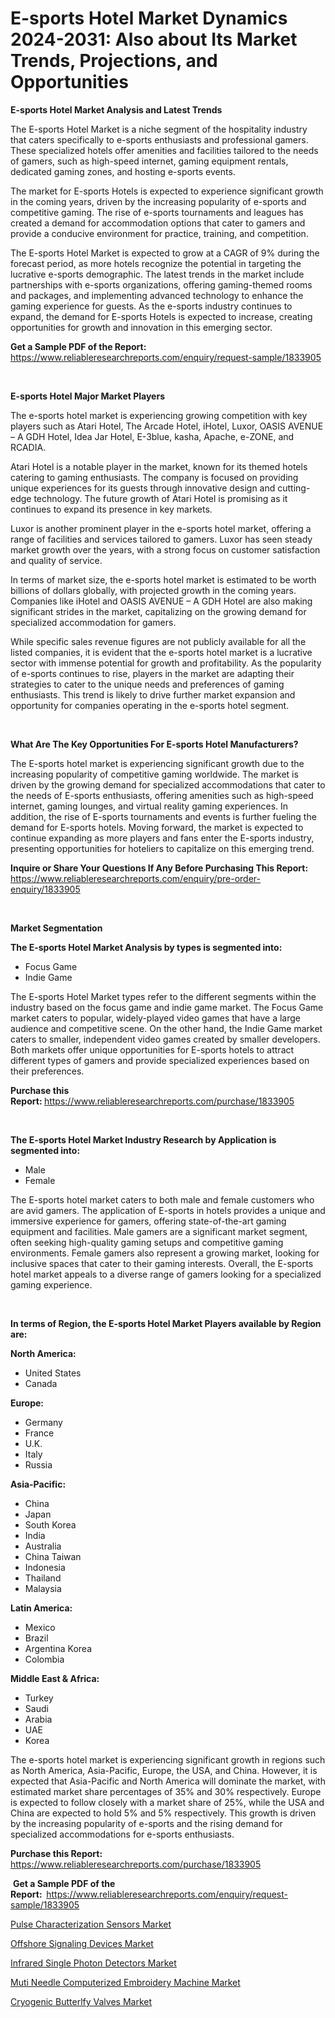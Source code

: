 <p><h1>E-sports Hotel Market Dynamics 2024-2031: Also about Its Market Trends, Projections, and Opportunities</h1></p><p><strong>E-sports Hotel Market Analysis and Latest Trends</strong></p>
<p><p>The E-sports Hotel Market is a niche segment of the hospitality industry that caters specifically to e-sports enthusiasts and professional gamers. These specialized hotels offer amenities and facilities tailored to the needs of gamers, such as high-speed internet, gaming equipment rentals, dedicated gaming zones, and hosting e-sports events.</p><p>The market for E-sports Hotels is expected to experience significant growth in the coming years, driven by the increasing popularity of e-sports and competitive gaming. The rise of e-sports tournaments and leagues has created a demand for accommodation options that cater to gamers and provide a conducive environment for practice, training, and competition.</p><p>The E-sports Hotel Market is expected to grow at a CAGR of 9% during the forecast period, as more hotels recognize the potential in targeting the lucrative e-sports demographic. The latest trends in the market include partnerships with e-sports organizations, offering gaming-themed rooms and packages, and implementing advanced technology to enhance the gaming experience for guests. As the e-sports industry continues to expand, the demand for E-sports Hotels is expected to increase, creating opportunities for growth and innovation in this emerging sector.</p></p>
<p><strong>Get a Sample PDF of the Report:&nbsp;</strong> <a href="https://www.reliableresearchreports.com/enquiry/request-sample/1833905">https://www.reliableresearchreports.com/enquiry/request-sample/1833905</a></p>
<p>&nbsp;</p>
<p><strong>E-sports Hotel Major Market Players</strong></p>
<p><p>The e-sports hotel market is experiencing growing competition with key players such as Atari Hotel, The Arcade Hotel, iHotel, Luxor, OASIS AVENUE – A GDH Hotel, Idea Jar Hotel, E-3blue, kasha, Apache, e-ZONE, and RCADIA. </p><p>Atari Hotel is a notable player in the market, known for its themed hotels catering to gaming enthusiasts. The company is focused on providing unique experiences for its guests through innovative design and cutting-edge technology. The future growth of Atari Hotel is promising as it continues to expand its presence in key markets.</p><p>Luxor is another prominent player in the e-sports hotel market, offering a range of facilities and services tailored to gamers. Luxor has seen steady market growth over the years, with a strong focus on customer satisfaction and quality of service.</p><p>In terms of market size, the e-sports hotel market is estimated to be worth billions of dollars globally, with projected growth in the coming years. Companies like iHotel and OASIS AVENUE – A GDH Hotel are also making significant strides in the market, capitalizing on the growing demand for specialized accommodation for gamers.</p><p>While specific sales revenue figures are not publicly available for all the listed companies, it is evident that the e-sports hotel market is a lucrative sector with immense potential for growth and profitability. As the popularity of e-sports continues to rise, players in the market are adapting their strategies to cater to the unique needs and preferences of gaming enthusiasts. This trend is likely to drive further market expansion and opportunity for companies operating in the e-sports hotel segment.</p></p>
<p>&nbsp;</p>
<p><strong>What Are The Key Opportunities For E-sports Hotel Manufacturers?</strong></p>
<p><p>The E-sports hotel market is experiencing significant growth due to the increasing popularity of competitive gaming worldwide. The market is driven by the growing demand for specialized accommodations that cater to the needs of E-sports enthusiasts, offering amenities such as high-speed internet, gaming lounges, and virtual reality gaming experiences. In addition, the rise of E-sports tournaments and events is further fueling the demand for E-sports hotels. Moving forward, the market is expected to continue expanding as more players and fans enter the E-sports industry, presenting opportunities for hoteliers to capitalize on this emerging trend.</p></p>
<p><strong>Inquire or Share Your Questions If Any Before Purchasing This Report:</strong> <a href="https://www.reliableresearchreports.com/enquiry/pre-order-enquiry/1833905">https://www.reliableresearchreports.com/enquiry/pre-order-enquiry/1833905</a></p>
<p>&nbsp;</p>
<p><strong>Market Segmentation</strong></p>
<p><strong>The E-sports Hotel Market Analysis by types is segmented into:</strong></p>
<p><ul><li>Focus Game</li><li>Indie Game</li></ul></p>
<p><p>The E-sports Hotel Market types refer to the different segments within the industry based on the focus game and indie game market. The Focus Game market caters to popular, widely-played video games that have a large audience and competitive scene. On the other hand, the Indie Game market caters to smaller, independent video games created by smaller developers. Both markets offer unique opportunities for E-sports hotels to attract different types of gamers and provide specialized experiences based on their preferences.</p></p>
<p><strong>Purchase this Report:&nbsp;</strong><a href="https://www.reliableresearchreports.com/purchase/1833905">https://www.reliableresearchreports.com/purchase/1833905</a></p>
<p>&nbsp;</p>
<p><strong>The E-sports Hotel Market Industry Research by Application is segmented into:</strong></p>
<p><ul><li>Male</li><li>Female</li></ul></p>
<p><p>The E-sports hotel market caters to both male and female customers who are avid gamers. The application of E-sports in hotels provides a unique and immersive experience for gamers, offering state-of-the-art gaming equipment and facilities. Male gamers are a significant market segment, often seeking high-quality gaming setups and competitive gaming environments. Female gamers also represent a growing market, looking for inclusive spaces that cater to their gaming interests. Overall, the E-sports hotel market appeals to a diverse range of gamers looking for a specialized gaming experience.</p></p>
<p>&nbsp;</p>
<p><strong>In terms of Region, the E-sports Hotel Market Players available by Region are:</strong></p>
<p>
    <p> <strong> North America: </strong>
        <ul>
            <li>United States</li>
            <li>Canada</li>
        </ul>
        </p> 
    <p> <strong> Europe: </strong>
        <ul>
            <li>Germany</li>
            <li>France</li>
            <li>U.K.</li>
            <li>Italy</li>
            <li>Russia</li>
        </ul>
        </p> 
    <p> <strong> Asia-Pacific: </strong>
        <ul>
            <li>China</li>
            <li>Japan</li>
            <li>South Korea</li>
            <li>India</li>
            <li>Australia</li>
            <li>China Taiwan</li>
            <li>Indonesia</li>
            <li>Thailand</li>
            <li>Malaysia</li>
        </ul>
        </p> 
    <p> <strong> Latin America: </strong>
        <ul>
            <li>Mexico</li>
            <li>Brazil</li>
            <li>Argentina Korea</li>
            <li>Colombia</li>
        </ul>
        </p> 
    <p> <strong> Middle East & Africa: </strong>
        <ul>
            <li>Turkey</li>
            <li>Saudi</li>
            <li>Arabia</li>
            <li>UAE</li>
            <li>Korea</li>
        </ul>
    </p>
    </p>
<p><p>The e-sports hotel market is experiencing significant growth in regions such as North America, Asia-Pacific, Europe, the USA, and China. However, it is expected that Asia-Pacific and North America will dominate the market, with estimated market share percentages of 35% and 30% respectively. Europe is expected to follow closely with a market share of 25%, while the USA and China are expected to hold 5% and 5% respectively. This growth is driven by the increasing popularity of e-sports and the rising demand for specialized accommodations for e-sports enthusiasts.</p></p>
<p><strong>Purchase this Report: </strong><a href="https://www.reliableresearchreports.com/purchase/1833905">https://www.reliableresearchreports.com/purchase/1833905</a></p>
<p>&nbsp;<strong>Get a Sample PDF of the Report:&nbsp;&nbsp;</strong><a href="https://www.reliableresearchreports.com/enquiry/request-sample/1833905">https://www.reliableresearchreports.com/enquiry/request-sample/1833905</a></p>
<p><strong></strong></p>
<p><p><a href="https://github.com/kufem1/Market-Research-Report-List-1/blob/main/pulse-characterization-sensors-market.md">Pulse Characterization Sensors Market</a></p><p><a href="https://issuu.com/reportprime-2/docs/offshore-signaling-devices-market-size-2030.pptx">Offshore Signaling Devices Market</a></p><p><a href="https://github.com/kosella/Market-Research-Report-List-2/blob/main/infrared-single-photon-detectors-market.md">Infrared Single Photon Detectors Market</a></p><p><a href="https://issuu.com/reportprime-2/docs/muti-needle-computerized-embroidery-machine-market">Muti Needle Computerized Embroidery Machine Market</a></p><p><a href="https://github.com/singletonthaxterkelliehr2df/Market-Research-Report-List-1/blob/main/cryogenic-butterlfy-valves-market.md">Cryogenic Butterlfy Valves Market</a></p></p>